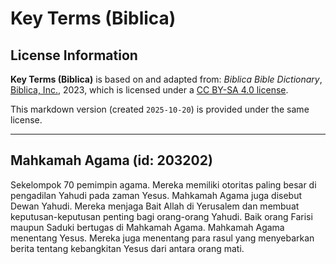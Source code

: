 # Key Terms (Biblica)

## License Information

**Key Terms (Biblica)** is based on and adapted from: _Biblica Bible Dictionary_, [Biblica, Inc.](https://www.biblica.com/), 2023, which is licensed under a [CC BY-SA 4.0 license](https://creativecommons.org/licenses/by-sa/4.0/legalcode.en).

This markdown version (created `2025-10-20`) is provided under the same license.



--------------------------------

## Mahkamah Agama (id: 203202)

Sekelompok 70 pemimpin agama. Mereka memiliki otoritas paling besar di pengadilan Yahudi pada zaman Yesus. Mahkamah Agama juga disebut Dewan Yahudi. Mereka menjaga Bait Allah di Yerusalem dan membuat keputusan\-keputusan penting bagi orang\-orang Yahudi. Baik orang Farisi maupun Saduki bertugas di Mahkamah Agama. Mahkamah Agama menentang Yesus. Mereka juga menentang para rasul yang menyebarkan berita tentang kebangkitan Yesus dari antara orang mati.


